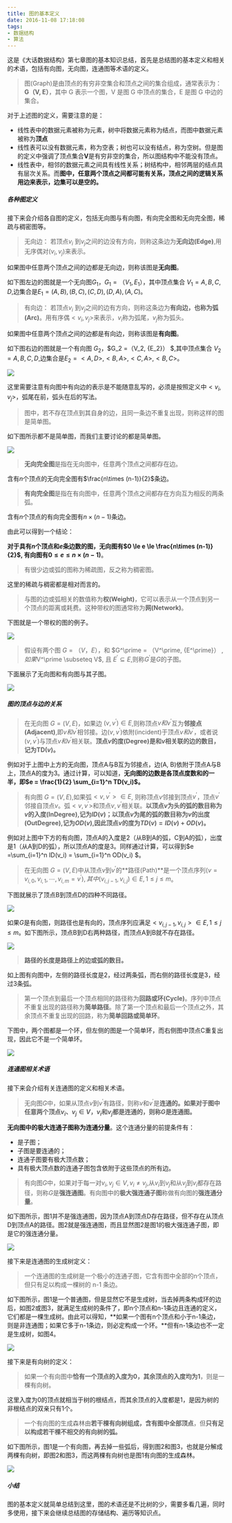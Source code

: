 ```yaml
---
title: 图的基本定义
date: 2016-11-08 17:18:08
tags:
- 数据结构
- 算法
---
```


这是《大话数据结构》第七章图的基本知识总结，首先是总结图的基本定义和相关的术语，包括有向图，无向图，连通图等术语的定义。



> 图(Graph)是由顶点的有穷非空集合和顶点之间的集合组成，通常表示为：**G（V, E）**，其中 G 表示一个图，V 是图 G 中顶点的集合，E 是图 G 中边的集合。

对于上述图的定义，需要注意的是：

- 线性表中的数据元素被称为元素，树中将数据元素称为结点，而图中数据元素被称为**顶点**
- 线性表可以没有数据元素，称为空表；树也可以没有结点，称为空树。但是图的定义中强调了顶点集合**V**是有穷非空的集合，所以图结构中不能没有顶点。
- 线性表中，相邻的数据元素之间具有线性关系；树结构中，相邻两层的结点具有层次关系。而**图中，任意两个顶点之间都可能有关系，顶点之间的逻辑关系用边来表示，边集可以是空的。**

##### 各种图定义

接下来会介绍各自图的定义，包括无向图与有向图，有向完全图和无向完全图，稀疏与稠密图等。



> 无向边： 若顶点$v_i$ 到$v_j$之间的边没有方向，则称这条边为**无向边(Edge)**,用无序偶对$(v_i, v_j)$来表示。

如果图中任意两个顶点之间的边都是无向边，则称该图是**无向图**。

如下图左边的图就是一个无向图$G_1$，$G_1 = （V_1,{E_1}）$，其中顶点集合 $V_1 = {A,B,C,D}$,边集合是$E_1 = {(A, B), (B, C), (C, D), (D, A), (A, C)}$。



> 有向边： 若顶点$v_i$ 到$v_j$之间的边有方向，则称这条边为**有向边，也称为弧(Arc)**。用有序偶$<v_i, v_j>$来表示，$v_i$称为弧尾，$v_j$称为弧头。

如果图中任意两个顶点之间的边都是有向边，则称该图是**有向图**。

如下图右边的图就是一个有向图 $G_2$，$G_2 =（V_2, {E_2}） $,其中顶点集合 $V_2 = {A,B,C,D}$,边集合是$E_2 = {<A, D>, <B, A>, <C, A>, <B, C>}$。

![](http://7xrluf.com1.z0.glb.clouddn.com/%E5%9B%BE1.png)

这里需要注意有向图中有向边的表示是不能随意乱写的，必须是按照定义中$<v_i, v_j>$，弧尾在前，弧头在后的写法。



> 图中，若不存在顶点到其自身的边，且同一条边不重复出现，则称这样的图是简单图。

如下图所示都不是简单图，而我们主要讨论的都是简单图。

![](http://7xrluf.com1.z0.glb.clouddn.com/%E5%9B%BE2.png)

> **无向完全图**是指在无向图中，任意两个顶点之间都存在边。

含有$n$个顶点的无向完全图有$\frac{n\times (n-1)}{2}$条边。

> **有向完全图**是指在有向图中，任意两个顶点之间都存在方向互为相反的两条弧。

含有$n$个顶点的有向完全图有$n\times (n-1)$条边。

由此可以得到一个结论：

**对于具有$n$个顶点和$e$条边数的图，无向图有$0 \le e \le \frac{n\times (n-1)}{2}$, 有向图有$0 \le e \le n \times (n-1)$**。



> 有很少边或弧的图称为稀疏图，反之称为稠密图。

这里的稀疏与稠密都是相对而言的。



> 与图的边或弧相关的数值称为**权(Weight)**，它可以表示从一个顶点到另一个顶点的距离或耗费。这种带权的图通常称为**网(Network)**。

下图就是一个带权的图的例子。

![](http://7xrluf.com1.z0.glb.clouddn.com/%E5%9B%BE3.png)



> 假设有两个图 $G = （V，{E}）$，和 $G^\prime = （V^\prime,  {E^\prime}） $,如果$V^\prime \subseteq V$, 且 $E^\prime \subseteq E$,则称$G^\prime$是$G$的子图。

下面展示了无向图和有向图与其子图。

![](http://7xrluf.com1.z0.glb.clouddn.com/%E5%9B%BE4.png)

##### 图的顶点与边的关系

> 在无向图 $G=(V,{E})$，如果边 $(v, v^\prime) \in E$,则称顶点$v和v^\prime$互为**邻接点(Adjacent)**,即$v 和 v^\prime$相邻接。边$(v, v^\prime)$依附(incident)于顶点$v 和 v^\prime$，或者说$(v,v^\prime)$与顶点$v 和 v^\prime$相关联。**顶点$v$的度(Degree)是和$v$相关联的边的数目，记为TD($v$)。**

例如对于上图中上方的无向图，顶点A与B互为邻接点，边(A, B)依附于顶点A与B上，顶点A的度为3。通过计算，可以知道，**无向图的边数是各顶点度数和的一半，即$e = \frac{1}{2} \sum_{i=1}^n TD(v_i)$。**



> 有向图 $G=(V,{E})$,如果弧$<v,v^\prime> \in E$, 则称顶点$v$邻接到顶点$v^\prime$，顶点$v^\prime$邻接自顶点$v$。弧$<v,v^\prime>$和顶点$v,v^\prime$相关联。**以顶点$v$为头的弧的数目称为$v$的入度(InDegree),记为$ID(v)$；以顶点$v$为尾的弧的数目称为$v$的出度(OutDegree),记为$OD(v)$,因此顶点$v$的度为$TD(v) = ID(v) + OD(v)$。** 

例如对上图中下方的有向图，顶点A的入度是2（从B到A的弧，C到A的弧），出度是1（从A到D的弧），所以顶点A的度是3。同样通过计算，可以得到$e =\sum_{i=1}^n ID(v_i) = \sum_{i=1}^n OD(v_i) $。



> 在无向图 $G=(V,{E})$中从顶点$v$到$v^\prime$的**路径(Path)**是一个顶点序列$(v=v_{i,0},v_{i,1},\cdots,v_{i,m}=v^\prime),其中(v_{i,j-1},v_{i,j}) \in E, 1 \le j \le m$。

下图就展示了顶点B到顶点D的四种不同路径。

![](http://7xrluf.com1.z0.glb.clouddn.com/%E5%9B%BE5.png)



如果$G$是有向图，则路径也是有向的，顶点序列应满足$<v_{i,j-1}, v_{i,j}> \in E, 1 \le j \le m$。如下图所示，顶点B到D右两种路径，而顶点A到B就不存在路径。

![](http://7xrluf.com1.z0.glb.clouddn.com/%E5%9B%BE6.png)



> **路径的长度是路径上的边或弧的数目。**

如上图有向图中，左侧的路径长度是2，经过两条弧，而右侧的路径长度是3，经过3条弧。



> 第一个顶点到最后一个顶点相同的路径称为**回路或环(Cycle)**。序列中顶点不重复出现的路径称为**简单路径**。除了第一个顶点和最后一个顶点之外，其余顶点不重复出现的回路，称为**简单回路或简单环**。

下图中，两个图都是一个环，但左侧的图是一个简单环，而右侧图中顶点C重复出现，因此它不是一个简单环。

![](http://7xrluf.com1.z0.glb.clouddn.com/%E5%9B%BE7.png)

##### 连通图相关术语

接下来会介绍有关连通图的定义和相关术语。

> 无向图$G$中，如果从顶点$v$到$v^\prime$有路径，则称$v$和$v^\prime$是**连通的。**如果对于图中**任意两个顶点$v_i、v_j \in V$，$v_i$和$v_j$都是连通的，则称$G$是连通图。**

**无向图中的极大连通子图称为连通分量**。这个连通分量的前提条件有：

- 是子图；
- 子图是要连通的；
- 连通子图要有极大顶点数；
- 具有极大顶点数的连通子图包含依附于这些顶点的所有边。

> 有向图$G$中，如果对于每一对$v_i,v_j \in V, v_i \neq v_j$,从$v_i$到$v_j$和从$v_j$到$v_i$都存在路径，则称$G$是**强连通图**。有向图中的**极大强连通子图**称做有向图的**强连通分量**。

如下图所示，图1并不是强连通图，因为顶点A到顶点D存在路径，但不存在从顶点D到顶点A的路径。图2就是强连通图，而且显然图2是图1的极大强连通子图，即是它的强连通分量。

![](http://7xrluf.com1.z0.glb.clouddn.com/%E5%9B%BE8.png)

接下来是连通图的生成树定义：

> 一个连通图的生成树是一个极小的连通子图，它含有图中全部的n个顶点，但只有足以构成一棵树的 n-1 条边。

如下图所示，图1是一个普通图，但是显然它不是生成树，当去掉两条构成环的边后，如图2或图3，就满足生成树的条件了，即n个顶点和n-1条边且连通的定义，它们都是一棵生成树。由此可以得知，**如果一个图有n个顶点和小于n-1条边，则是非连通图；如果它多于n-1条边，则必定构成一个环。**但有n-1条边也不一定是生成树，如图4。

![](http://7xrluf.com1.z0.glb.clouddn.com/%E5%9B%BE9.png)



接下来是有向树的定义：

> 如果一个有向图中**恰有一个顶点的入度为0，其余顶点的入度均为1**，则是一棵有向树。

这里入度为0的顶点就相当于树的根结点，而其余顶点的入度都是1，是因为树的非根结点的双亲只有1个。



> 一个有向图的生成森林由**若干棵有向树组成，含有图中全部顶点**，但**只有足以构成若干棵不相交的有向树的弧。**

如下图所示，图1是一个有向图，再去掉一些弧后，得到图2和图3，也就是分解成两棵有向树，即图2和图3，而这两棵有向树也是图1有向图的生成森林。

![](http://7xrluf.com1.z0.glb.clouddn.com/%E5%9B%BE10.png)

##### 小结

图的基本定义就简单总结到这里，图的术语还是不比树的少，需要多看几遍，同时多使用，接下来会继续总结图的存储结构、遍历等知识点。